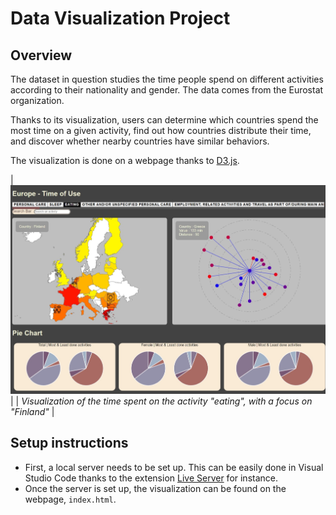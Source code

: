 # Data Visualization Project

## Overview
The dataset in question studies the time people spend on different activities according to their nationality and gender.
The data comes from the Eurostat organization.

Thanks to its visualization, users can determine which countries spend the most time on a given activity,
find out how countries distribute their time, and discover whether nearby countries have similar behaviors.

The visualization is done on a webpage thanks to [D3.js](https://d3js.org/).

| ![Illustration](illustration.jpeg) |
| *Visualization of the time spent on the activity "eating", with a focus on "Finland"* |

## Setup instructions
* First, a local server needs to be set up. This can be easily done in Visual Studio Code thanks to the extension [Live Server](https://marketplace.visualstudio.com/items?itemName=ritwickdey.LiveServer) for instance.
* Once the server is set up, the visualization can be found on the webpage, ```index.html```.

